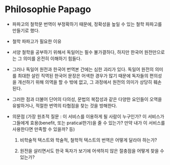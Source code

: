 # Philosophie Papago

* 파파고의 철학문 번역이 부정확하기 때문에, 정확성을 높일 수 있는 철학 파파고를 만들기로 했다. 

* 철학 파파고가 필요한 이유
- 서양 철학을 공부하기 위해서 독일어는 필수 불가결하다, 하지만 한국어 원전만으로는 그 의미를 온전히 이해하기 힘들다.
- 그러나 독일어 원전과 한국어 번역본 간에는 심한 괴리가 있다. 독일어 원전의 의미를 최대한 살린 직역된 한국어 문장은 어색한 경우가 많기 때문에 독자들의 편의성을 개선하기 위해 의역을 할 수 밖에 없고, 그 과정에서 원전의 의미가 상당히 훼손된다.
- 그러한 점과 더불어 단어의 다의성, 문법의 복잡성과 같은 다양한 요인들이 오역을 유발하거나, 적절한 번역의 타협점을 찾는 것을 방해한다.
- 의문점 (가장 원초적 질문 : 이 서비스를 이용하게 될 사람이 누구인가? 이 서비스가 그들에게 효용(benefit, 또는 pratical한가)을 줄 수 있는가? 만약 내가 이 서비스를 사용한다면 만족할 수 있을까? 등)
    
    1) 비학술적 텍스트와 학술적, 철학적 텍스트의 번역은 어떻게 달라야 하는가?
    
    2) 원전을 살리면서도 한국 독자가 보기에 어색하지 않은 절충점을 어떻게 찾을 수 있는가?
